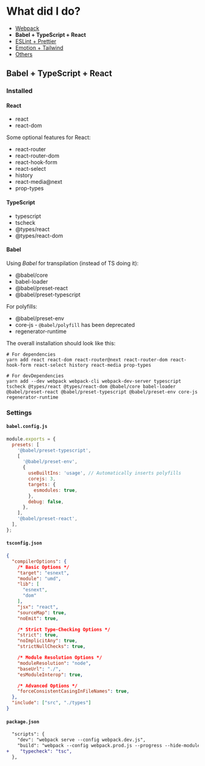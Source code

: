 # What did I do?

- [Webpack](./webpack.md)
- __Babel + TypeScript + React__
- [ESLint + Prettier](./eslint_prettier.md)
- [Emotion + Tailwind](./emotion_tailwind.md)
- [Others](./others.md)

## Babel + TypeScript + React

### Installed

#### React

- react
- react-dom

Some optional features for React:

- react-router
- react-router-dom
- react-hook-form
- react-select
- history
- react-media@next
- prop-types

#### TypeScript

- typescript
- tscheck
- @types/react
- @types/react-dom

#### Babel

Using _Babel_ for transpilation (instead of TS doing it):

- @babel/core
- babel-loader
- @babel/preset-react
- @babel/preset-typescript

For polyfills:

- @babel/preset-env
- core-js - `@babel/polyfill` has been deprecated
- regenerator-runtime

The overall installation should look like this:

```shell
# For dependencies
yarn add react react-dom react-router@next react-router-dom react-hook-form react-select history react-media prop-types

# For devDependencies
yarn add --dev webpack webpack-cli webpack-dev-server typescript tscheck @types/react @types/react-dom @babel/core babel-loader @babel/preset-react @babel/preset-typescript @babel/preset-env core-js regenerator-runtime
```

### Settings

#### `babel.config.js`

```js
module.exports = {
  presets: [
    '@babel/preset-typescript',
    [
      '@babel/preset-env',
      {
        useBuiltIns: 'usage', // Automatically inserts polyfills
        corejs: 3,
        targets: {
          esmodules: true,
        },
        debug: false,
      },
    ],
    '@babel/preset-react',
  ],
};
```

#### `tsconfig.json`

```json
{
  "compilerOptions": {
    /* Basic Options */
    "target": "esnext",
    "module": "umd",
    "lib": [
      "esnext",
      "dom"
    ],
    "jsx": "react",
    "sourceMap": true,
    "noEmit": true,

    /* Strict Type-Checking Options */
    "strict": true,
    "noImplicitAny": true,
    "strictNullChecks": true,

    /* Module Resolution Options */
    "moduleResolution": "node",
    "baseUrl": "./",
    "esModuleInterop": true,

    /* Advanced Options */
    "forceConsistentCasingInFileNames": true,
  },
  "include": ["src", "./types"]
}
```

#### `package.json`

```diff
  "scripts": {
    "dev": "webpack serve --config webpack.dev.js",
    "build": "webpack --config webpack.prod.js --progress --hide-modules"
+    "typecheck": "tsc",
  },
```
